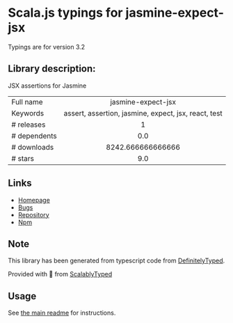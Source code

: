 
# Scala.js typings for jasmine-expect-jsx

Typings are for version 3.2

## Library description:
JSX assertions for Jasmine

|                    |                 |
| ------------------ | :-------------: |
| Full name          | jasmine-expect-jsx |
| Keywords           | assert, assertion, jasmine, expect, jsx, react, test |
| # releases         | 1 |
| # dependents       | 0.0 |
| # downloads        | 8242.666666666666 |
| # stars            | 9.0 |

## Links
- [Homepage](https://github.com/smacker/jasmine-expect-jsx#readme)
- [Bugs](https://github.com/smacker/jasmine-expect-jsx/issues)
- [Repository](https://github.com/smacker/jasmine-expect-jsx)
- [Npm](https://www.npmjs.com/package/jasmine-expect-jsx)
    


## Note
This library has been generated from typescript code from [DefinitelyTyped](https://definitelytyped.org).

Provided with :purple_heart: from [ScalablyTyped](https://github.com/oyvindberg/ScalablyTyped)

## Usage
See [the main readme](../../readme.md) for instructions.


